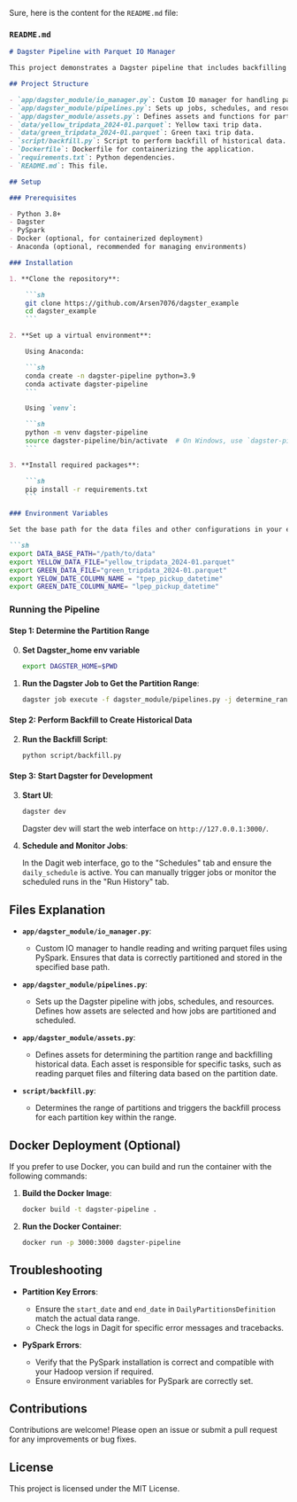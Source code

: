Sure, here is the content for the `README.md` file:

### `README.md`

```markdown
# Dagster Pipeline with Parquet IO Manager

This project demonstrates a Dagster pipeline that includes backfilling historical data and loading daily partitions from parquet files using PySpark. The pipeline is configured to handle partitioned data and schedule jobs to run on a daily basis.

## Project Structure

- `app/dagster_module/io_manager.py`: Custom IO manager for handling parquet files with PySpark.
- `app/dagster_module/pipelines.py`: Sets up jobs, schedules, and resources for the Dagster pipeline.
- `app/dagster_module/assets.py`: Defines assets and functions for partition range determination and data backfill.
- `data/yellow_tripdata_2024-01.parquet`: Yellow taxi trip data.
- `data/green_tripdata_2024-01.parquet`: Green taxi trip data.
- `script/backfill.py`: Script to perform backfill of historical data.
- `Dockerfile`: Dockerfile for containerizing the application.
- `requirements.txt`: Python dependencies.
- `README.md`: This file.

## Setup

### Prerequisites

- Python 3.8+
- Dagster
- PySpark
- Docker (optional, for containerized deployment)
- Anaconda (optional, recommended for managing environments)

### Installation

1. **Clone the repository**:

    ```sh
    git clone https://github.com/Arsen7076/dagster_example
    cd dagster_example
    ```

2. **Set up a virtual environment**:

    Using Anaconda:

    ```sh
    conda create -n dagster-pipeline python=3.9
    conda activate dagster-pipeline
    ```

    Using `venv`:

    ```sh
    python -m venv dagster-pipeline
    source dagster-pipeline/bin/activate  # On Windows, use `dagster-pipeline\Scripts\activate`
    ```

3. **Install required packages**:

    ```sh
    pip install -r requirements.txt
    ```

### Environment Variables

Set the base path for the data files and other configurations in your environment:

```sh
export DATA_BASE_PATH="/path/to/data"
export YELLOW_DATA_FILE="yellow_tripdata_2024-01.parquet"
export GREEN_DATA_FILE="green_tripdata_2024-01.parquet"
export YELOW_DATE_COLUMN_NAME = "tpep_pickup_datetime"
export GREEN_DATE_COLUMN_NAME= "lpep_pickup_datetime" 
```

### Running the Pipeline

#### Step 1: Determine the Partition Range
0. **Set Dagster_home env variable**

    ```sh
    export DAGSTER_HOME=$PWD    
    ```
2. **Run the Dagster Job to Get the Partition Range**:

    ```sh
    dagster job execute -f dagster_module/pipelines.py -j determine_range_job
    ```

#### Step 2: Perform Backfill to Create Historical Data

2. **Run the Backfill Script**:

    ```sh
    python script/backfill.py
    ```

#### Step 3: Start Dagster for Development

3. **Start UI**:

    ```sh
    dagster dev
    ```

    Dagster dev will start the web interface on `http://127.0.0.1:3000/`.

4. **Schedule and Monitor Jobs**:

    In the Dagit web interface, go to the "Schedules" tab and ensure the `daily_schedule` is active. You can manually trigger jobs or monitor the scheduled runs in the "Run History" tab.

## Files Explanation

- **`app/dagster_module/io_manager.py`**:
  - Custom IO manager to handle reading and writing parquet files using PySpark. Ensures that data is correctly partitioned and stored in the specified base path.

- **`app/dagster_module/pipelines.py`**:
  - Sets up the Dagster pipeline with jobs, schedules, and resources. Defines how assets are selected and how jobs are partitioned and scheduled.

- **`app/dagster_module/assets.py`**:
  - Defines assets for determining the partition range and backfilling historical data. Each asset is responsible for specific tasks, such as reading parquet files and filtering data based on the partition date.

- **`script/backfill.py`**:
  - Determines the range of partitions and triggers the backfill process for each partition key within the range.

## Docker Deployment (Optional)

If you prefer to use Docker, you can build and run the container with the following commands:

1. **Build the Docker Image**:

    ```sh
    docker build -t dagster-pipeline .
    ```

2. **Run the Docker Container**:

    ```sh
    docker run -p 3000:3000 dagster-pipeline
    ```

## Troubleshooting

- **Partition Key Errors**:
  - Ensure the `start_date` and `end_date` in `DailyPartitionsDefinition` match the actual data range.
  - Check the logs in Dagit for specific error messages and tracebacks.

- **PySpark Errors**:
  - Verify that the PySpark installation is correct and compatible with your Hadoop version if required.
  - Ensure environment variables for PySpark are correctly set.

## Contributions

Contributions are welcome! Please open an issue or submit a pull request for any improvements or bug fixes.

## License

This project is licensed under the MIT License.

